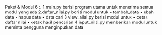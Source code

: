 Paket & Modul 6 :.
1.main.py berisi program utama untuk menerima semua modul yang ada
2.daftar_nilai.py berisi modul untuk
•	tambah_data
•	ubah data
•	hapus data
•	data cari
3 view_nilai.py berisi modul untuk
•	cetak daftar nilai
•	cetak hasil pencarian
4 input_nilai.py memberikan modul untuk meminta pengguna menginputkan data

